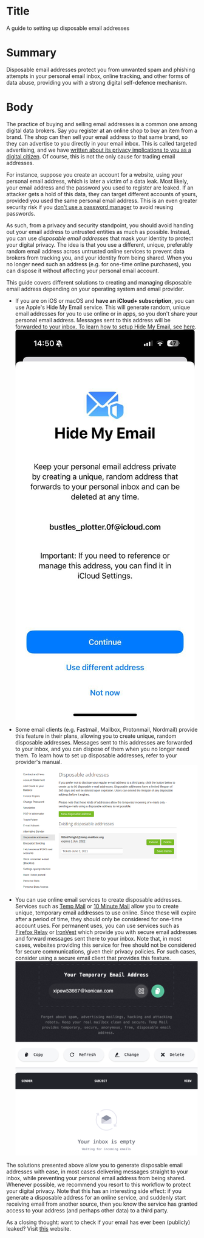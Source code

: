 # Title
A guide to setting up disposable email addresses

# Summary
Disposable email addresses protect you from unwanted spam and phishing attempts in your personal email inbox, online tracking, and other forms of data abuse, providing you with a strong digital self-defence mechanism.

# Body

The practice of buying and selling email addresses is a common one among digital data brokers. Say you register at an online shop to buy an item from a brand. The shop can then sell your email address to that same brand, so they can advertise to you directly in your email inbox. This is called targeted advertising, and we have [written about its privacy implications to you as a digital citizen](7). Of course, this is not the only cause for trading email addresses. 

For instance, suppose you create an account for a website, using your personal email address, which is later a victim of a data leak. Most likely, your email address and the password you used to register are leaked. If an attacker gets a hold of this data, they can target different accounts of yours, provided you used the same personal email address. This is an even greater security risk if you [don't use a password manager](guide-passwords.md) to avoid reusing passwords.

As such, from a privacy and security standpoint, you should avoid handing out your email address to untrusted entities as much as possible. Instead, you can use *disposable email addresses* that mask your identity to protect your digital privacy. The idea is that you use a different, unique, preferably random email address across untrusted online services to prevent data brokers from tracking you, and your identity from being shared. When you no longer need such an address (e.g. for one-time online purchases), you can dispose it without affecting your personal email account.

This guide covers different solutions to creating and managing disposable email address depending on your operating system and email provider.

+ If you are on iOS or macOS and **have an iCloud+ subscription**, you can use Apple's Hide My Email service. This will generate random, unique email addresses for you to use online or in apps, so you don't share your personal email address. Messages sent to this address will be forwarded to your inbox. To learn how to setup Hide My Email, see [here](2).
![Creating disposable addresses using Hide My Email.](../../images/Email-Relay/hide-my-email.jpg)

+ Some email clients (e.g. Fastmail, Mailbox, Protonmail, Nordmail) provide this feature in their plans, allowing you to create unique, random disposable addresses. Messages sent to this addresses are forwarded to your inbox, and you can dispose of them when you no longer need them. To learn how to set up disposable addresses, refer to your provider's manual. 
![Mailbox settings page to generate a temporary, disposable address.](../../images/Email-Relay/mailbox-email.png)

+ You can use online email services to create disposable addresses. Services such as [Temp Mail](3) or [10 Minute Mail](4) allow you to create unique, temporary email addresses to use online. Since these will expire after a period of time, they should only be considered for one-time account uses. For permanent uses, you can use services such as [Firefox Relay](5) or [IronVest](6) which provide you with secure email addresses and forward messages sent there to your inbox. Note that, in most cases, websites providing this service for free should not be considered for secure communications, given their privacy policies. For such cases, consider using a secure email client that provides this feature.
![Temp Mail interface, showing the generated address and the inbox.](../../images/Email-Relay/temp-mail.png)

The solutions presented above allow you to generate disposable email addresses with ease, in most cases delivering messages straight to your inbox, while preventing your personal email address from being shared. Whenever possible, we recommend you resort to this workflow to protect your digital privacy. Note that this has an interesting side effect: if you generate a disposable address for an online service, and suddenly start receiving email from another source, then you know the service has granted access to your address (and perhaps other data) to a third party.

As a closing thought: want to check if your email has ever been (publicly) leaked? Visit [this](1) website.


[1]: https://haveibeenpwned.com
[2]: https://support.apple.com/en-gb/guide/icloud/mme38e1602db/1.0/icloud/1.0
[3]: https://temp-mail.org/en/
[4]: https://10minutemail.com/
[5]: https://relay.firefox.com/
[6]: https://ironvest.com/masked-email/
[7]: https://privacyinternational.org/learn/micro-targeting